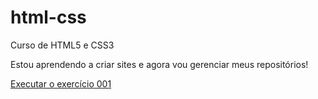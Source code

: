 # html-css
 Curso de HTML5 e CSS3
 
 Estou aprendendo a criar sites e agora vou gerenciar meus repositórios!
 
<a href='https://gleisoncm.github.io/html-css/exercicios/ex001/'> Executar o exercício 001</a>
